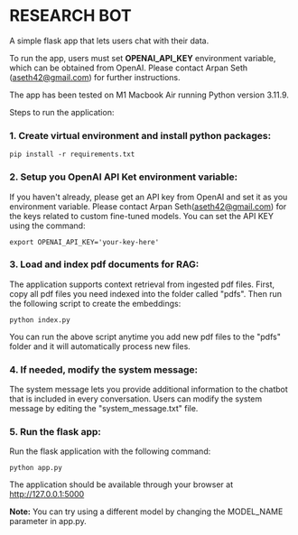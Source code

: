# RESEARCH BOT

A simple flask app that lets users chat with their data. 

To run the app, users must set **OPENAI_API_KEY** environment variable, which can be obtained from OpenAI. Please contact Arpan Seth (aseth42@gmail.com) for further instructions. 

The app has been tested on M1 Macbook Air running Python version 3.11.9. 

Steps to run the application:

### 1. Create virtual environment and install python packages:
```
pip install -r requirements.txt
```
### 2. Setup you OpenAI API Ket environment variable:
If you haven't already, please get an API key from OpenAI and set it as you environment variable. Please contact Arpan Seth(aseth42@gmail.com) for the keys related to custom fine-tuned models. You can set the API KEY using the command:
```
export OPENAI_API_KEY='your-key-here'
```   
### 3. Load and index pdf documents for RAG:
The application supports context retrieval from ingested pdf files. First, copy all pdf files you need indexed into the folder called "pdfs". Then run the following script to create the embeddings:
```
python index.py
```
You can run the above script anytime you add new pdf files to the "pdfs" folder and it will automatically process new files.   
### 4. If needed, modify the system message:
The system message lets you provide additional information to the chatbot that is included in every conversation. Users can modify the system message by editing the "system_message.txt" file.
### 5. Run the flask app:
Run the flask application with the following command:
```
python app.py
```
The application should be available through your browser at http://127.0.0.1:5000

**Note:** You can try using a different model by changing the MODEL_NAME parameter in app.py.